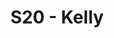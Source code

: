 ---
title: S20 - Kelly
color: Kelly
name: ''
season: 20
photo: 
captain: Danny Hughes
quarterback: Jim Connolly
members: 
- Tony Britford
- Cameron Burrell
- Paul Guequierre
- Jeff Matarese
- Marek Malysa
- Patrick McIntyre
- Jack Miles
- Matt Nelson
- Patrick Sheeran
- Matt Thorpe
- Joe Walker
division: Pitchers
record: 
  wins: 0
  losses: 1
---